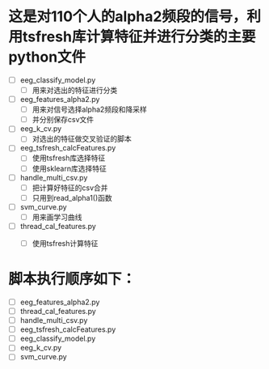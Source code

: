 # 这是对110个人的alpha2频段的信号，利用tsfresh库计算特征并进行分类的主要python文件
- [ ] eeg_classify_model.py
    - [ ] 用来对选出的特征进行分类
- [ ] eeg_features_alpha2.py
    - [ ] 用来对信号选择alpha2频段和降采样
    - [ ] 并分别保存csv文件
- [ ] eeg_k_cv.py
    - [ ] 对选出的特征做交叉验证的脚本
 - [ ] eeg_tsfresh_calcFeatures.py
    - [ ] 使用tsfresh库选择特征
    - [ ] 使用sklearn库选择特征
 - [ ] handle_multi_csv.py
    - [ ] 把计算好特征的csv合并
    - [ ] 只用到read_alpha1()函数
 - [ ] svm_curve.py
    - [ ] 用来画学习曲线
 - [ ] thread_cal_features.py
    - [ ] 使用tsfresh计算特征
 
    
#  脚本执行顺序如下：
- [ ] eeg_features_alpha2.py
- [ ] thread_cal_features.py
- [ ] handle_multi_csv.py
- [ ] eeg_tsfresh_calcFeatures.py
- [ ] eeg_classify_model.py
- [ ] eeg_k_cv.py
- [ ] svm_curve.py
